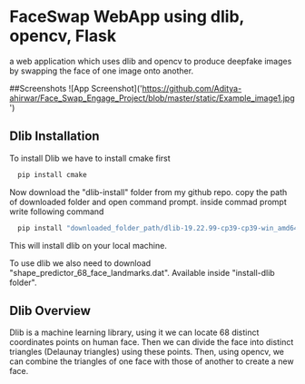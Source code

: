 
# FaceSwap WebApp using dlib, opencv, Flask

a web application which uses dlib and opencv to produce deepfake images by swapping the face of one image onto another.

##Screenshots
![App Screenshot]('https://github.com/Aditya-ahirwar/Face_Swap_Engage_Project/blob/master/static/Example_image1.jpg
')

## Dlib Installation

To install Dlib we have to install cmake first

```bash
  pip install cmake
```
Now download the "dlib-install" folder from my github repo. copy the path of downloaded folder and open command prompt.
inside commad prompt write following command

```bash
  pip install "downloaded_folder_path/dlib-19.22.99-cp39-cp39-win_amd64.whl"
```
This will install dlib on your local machine.

To use dlib we also need to download "shape_predictor_68_face_landmarks.dat". Available inside "install-dlib folder".

## Dlib Overview
Dlib is a machine learning library, using it we can locate 68 distinct coordinates points on human face.
Then we can divide the face into distinct triangles (Delaunay triangles) using these points. Then, using opencv, we can combine the triangles of one face with those of another to create a new face.
